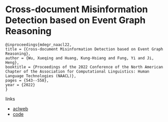 # Cross-document Misinformation Detection based on Event Graph Reasoning

```
@inproceedings{mdegr_naacl22,
title = {Cross-document Misinformation Detection based on Event Graph Reasoning},
author = {Wu, Xueqing and Huang, Kung-Hsiang and Fung, Yi and Ji, Heng},
booktitle = {Proceedings of the 2022 Conference of the North American Chapter of the Association for Computational Linguistics: Human Language Technologies (NAACL)},
pages = {543--558},
year = {2022}
}
```

links
- [aclweb](https://www.aclweb.org/anthology/2022.naacl-main.40/)
- [code](https://github.com/shirley-wu/cross-doc-misinfo-detection)
